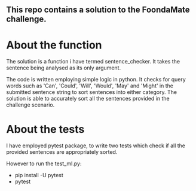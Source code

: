 ## This repo contains a solution to the FoondaMate challenge.
# About the function
The solution is a function i have termed sentence_checker. It takes the sentence being analysed as its only argument.

The code is written employing simple logic in python.
It checks for query words such as 'Can', 'Could', 'Will', 'Would', 'May' and 'Might' in the submitted sentence string to sort sentences into either category. The solution is able to accurately sort all the sentences provided in the challenge scenario.

# About the tests
I have employed pytest package, to write two tests which check if all the provided sentences are appropriately sorted.

However to run the test_ml.py:

-  pip install -U pytest
-  pytest
